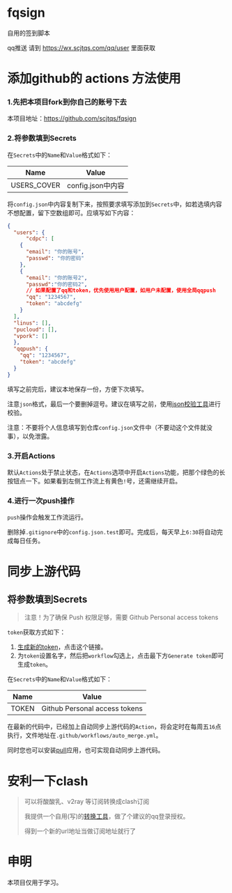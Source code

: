 # fqsign

自用的签到脚本

qq推送 请到 https://wx.scjtqs.com/qq/user 里面获取

# 添加github的 actions 方法使用

### 1.先把本项目fork到你自己的账号下去
本项目地址：https://github.com/scjtqs/fqsign

### 2.将参数填到Secrets

在`Secrets`中的`Name`和`Value`格式如下：

Name | Value
-|-
USERS_COVER | config.json中内容

将`config.json`中内容复制下来，按照要求填写添加到`Secrets`中，如若选填内容不想配置，留下空数组即可。应填写如下内容：

```json
{
  "users": {
      "cdpc": [
    {
      "email": "你的账号",
      "passwd": "你的密码"
    },
    {
      "email": "你的账号2",
      "passwd":"你的密码2",
      // 如果配置了qq和token，优先使用用户配置，如用户未配置，使用全局qqpush
      "qq": "1234567",   
      "token": "abcdefg"
    }
  ],
  "linus": [],
  "pucloud": [],
  "vpork": []
  },
  "qqpush": {
    "qq": "1234567",
    "token": "abcdefg"
  }
}
```

填写之前完后，建议本地保存一份，方便下次填写。

注意`json`格式，最后一个要删掉逗号。建议在填写之前，使用[json校验工具](https://www.bejson.com/)进行校验。

注意：不要将个人信息填写到仓库`config.json`文件中（不要动这个文件就没事），以免泄露。

### 3.开启Actions

默认`Actions`处于禁止状态，在`Actions`选项中开启`Actions`功能，把那个绿色的长按钮点一下。如果看到左侧工作流上有黄色`!`号，还需继续开启。

### 4.进行一次push操作

`push`操作会触发工作流运行。

删除掉`.gitignore`中的`config.json.test`即可。完成后，每天早上`6:30`将自动完成每日任务。

# 同步上游代码

## 将参数填到Secrets

> 注意！为了确保 Push 权限足够，需要 Github Personal access tokens

`token`获取方式如下：

1. [生成新的token](https://github.com/settings/tokens/new)，点击这个链接。
2. 为`token`设置名字，然后把`workflow`勾选上，点击最下方`Generate token`即可生成`token`。

在`Secrets`中的`Name`和`Value`格式如下：

Name | Value
-|-
TOKEN | Github Personal access tokens

在最新的代码中，已经加上自动同步上游代码的`Action`，将会定时在每周五`16`点执行，文件地址在`.github/workflows/auto_merge.yml`。

同时您也可以安装[pull](https://github.com/apps/pull)应用，也可实现自动同步上游代码。

# 安利一下clash
>可以将酸酸乳、v2ray 等订阅转换成clash订阅
>
>我提供一个自用(写)的[转换工具](https://wx.scjtqs.com/utils/user/v2toclash)，做了个建议的qq登录授权。
>
> 得到一个新的url地址当做订阅地址就行了


# 申明

本项目仅用于学习。